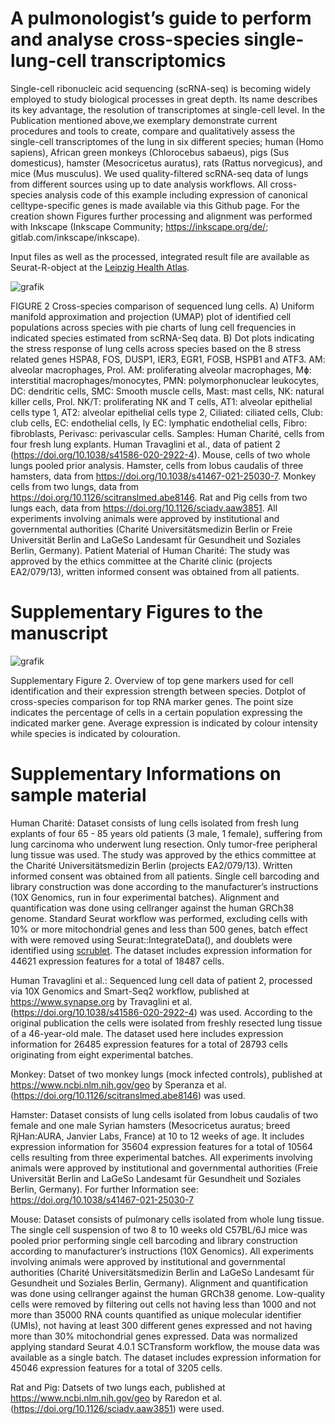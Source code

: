 
# A pulmonologist’s guide to perform and analyse cross-species single-lung-cell transcriptomics 

Single-cell ribonucleic acid sequencing (scRNA-seq) is becoming widely employed to study biological processes in great depth. Its name describes its key advantage, the resolution of transcriptomes at single-cell level.
In the Publication mentioned above,we exemplary demonstrate current procedures and tools to create, compare and qualitatively assess the single-cell transcriptomes of the lung in six different species; human (Homo sapiens), African green monkeys (Chlorocebus sabaeus), pigs (Sus domesticus), hamster (Mesocricetus auratus), rats (Rattus norvegicus), and mice (Mus musculus). We used quality-filtered scRNA-seq data of lungs from different sources using up to date analysis workflows.
All cross-species analysis code of this example including expression of canonical celltype-specific genes is made available via this Github page. For the creation shown Figures further processing and alignment was performed with Inkscape (Inkscape Community; https://inkscape.org/de/; gitlab.com/inkscape/inkscape). 

Input files as well as the processed, integrated result file are available as Seurat-R-object at the [Leipzig Health Atlas](https://www.health-atlas.de/studies/54). 

![grafik](https://user-images.githubusercontent.com/73164857/157898202-fda5e47f-9f26-41f5-a6c3-8a59e3e44956.png)

FIGURE 2
Cross-species comparison of sequenced lung cells. A) Uniform manifold approximation and projection (UMAP) plot of identified cell populations across species with pie charts of lung cell frequencies in indicated species estimated from scRNA-Seq data. B) Dot plots indicating the stress response of lung cells across species based on the 8 stress related genes HSPA8, FOS, DUSP1, IER3, EGR1, FOSB, HSPB1 and ATF3. AM: alveolar macrophages, Prol. AM: proliferating alveolar macrophages, Mɸ: interstitial macrophages/monocytes, PMN: polymorphonuclear leukocytes, DC: dendritic cells, SMC: Smooth muscle cells, Mast: mast cells, NK: natural killer cells, Prol. NK/T: proliferating NK and T cells, AT1: alveolar epithelial cells type 1, AT2: alveolar epithelial cells type 2, Ciliated: ciliated cells, Club: club cells, EC: endothelial cells, ly EC: lymphatic endothelial cells, Fibro: fibroblasts, Perivasc: perivascular cells. Samples: Human Charité, cells from four fresh lung explants. Human Travaglini et al., data of patient 2 (https://doi.org/10.1038/s41586-020-2922-4). Mouse, cells of two whole lungs pooled prior analysis. Hamster, cells from lobus caudalis of three hamsters, data from https://doi.org/10.1038/s41467-021-25030-7. Monkey cells from two lungs, data from https://doi.org/10.1126/scitranslmed.abe8146. Rat and Pig cells from two lungs each, data from https://doi.org/10.1126/sciadv.aaw3851. All experiments involving animals were approved by institutional and governmental authorities (Charité Universitätsmedizin Berlin or Freie Universität Berlin and LaGeSo Landesamt für Gesundheit und Soziales Berlin, Germany). Patient Material of Human Charité: The study was approved by the ethics committee at the Charité clinic (projects EA2/079/13), written informed consent was obtained from all patients. 


# Supplementary Figures to the manuscript 
![grafik](https://user-images.githubusercontent.com/73164857/157898462-06d44001-2409-4eee-8cec-c7ee1c51571a.png)

Supplementary Figure 2. Overview of top gene markers used for cell identification and their expression strength between species. Dotplot of cross-species comparison for top RNA marker genes. The point size indicates the percentage of cells in a certain population expressing the indicated marker gene. Average expression is indicated by colour intensity while species is indicated by colouration. 

# Supplementary Informations on sample material

Human Charité: Dataset consists of lung cells isolated from fresh lung explants of four 65 - 85 years old patients (3 male, 1 female), suffering from lung carcinoma who underwent lung resection. Only tumor-free peripheral lung tissue was used. The study was approved by the ethics committee at the Charité Universitätsmedizin Berlin (projects EA2/079/13). Written informed consent was obtained from all patients. Single cell barcoding and library construction was done according to the manufacturer’s instructions (10X Genomics, run in four experimental batches). Alignment and quantification was done using cellranger against the human GRCh38 genome. Standard Seurat workflow was performed, excluding cells with 10% or more mitochondrial genes and less than 500 genes, batch effect with were removed using Seurat::IntegrateData(), and doublets were identified using [scrublet](https://github.com/swolock/scrublet). The dataset includes expression information for 44621 expression features for a total of 18487 cells.

Human Travaglini et al.: Sequenced lung cell data of patient 2, processed via 10X Genomics and Smart-Seq2 workflow, published at https://www.synapse.org by Travaglini et al. (https://doi.org/10.1038/s41586-020-2922-4) was used. According to the original publication the cells were isolated from freshly resected lung tissue of a 46-year-old male. The dataset used here includes expression information for 26485 expression features for a total of 28793 cells originating from eight experimental batches.

Monkey: Datset of two monkey lungs (mock infected controls), published at https://www.ncbi.nlm.nih.gov/geo by Speranza et al. (https://doi.org/10.1126/scitranslmed.abe8146) was used.

Hamster: Dataset consists of lung cells isolated from lobus caudalis of two female and one male Syrian hamsters (Mesocricetus auratus; breed RjHan:AURA, Janvier Labs, France) at 10 to 12 weeks of age. It includes expression information for 35604 expression features for a total of 10564 cells resulting from three experimental batches. All experiments involving animals were approved by institutional and governmental authorities (Freie Universität Berlin and LaGeSo Landesamt für Gesundheit und Soziales Berlin, Germany). For further Information see: https://doi.org/10.1038/s41467-021-25030-7

Mouse: Dataset consists of pulmonary cells isolated from whole lung tissue. The single cell suspension of two 8 to 10 weeks old C57BL/6J mice was pooled prior performing single cell barcoding and library construction according to manufacturer’s instructions (10X Genomics). All experiments involving animals were approved by institutional and governmental authorities (Charité Universitätsmedizin Berlin and LaGeSo Landesamt für Gesundheit und Soziales Berlin, Germany). Alignment and quantification was done using cellranger against the human GRCh38 genome. Low-quality cells were removed by filtering out cells not having less than 1000 and not more than 35000 RNA counts quantified as unique molecular identifier (UMIs), not having at least 300 different genes expressed and not having more than 30% mitochondrial genes expressed. Data was normalized applying standard Seurat 4.0.1 SCTransform workflow, the mouse data was available as a single batch. The dataset includes expression information for 45046 expression features for a total of 3205 cells.

Rat and Pig: Datsets of two lungs each, published at https://www.ncbi.nlm.nih.gov/geo by Raredon et al. (https://doi.org/10.1126/sciadv.aaw3851) were used.
